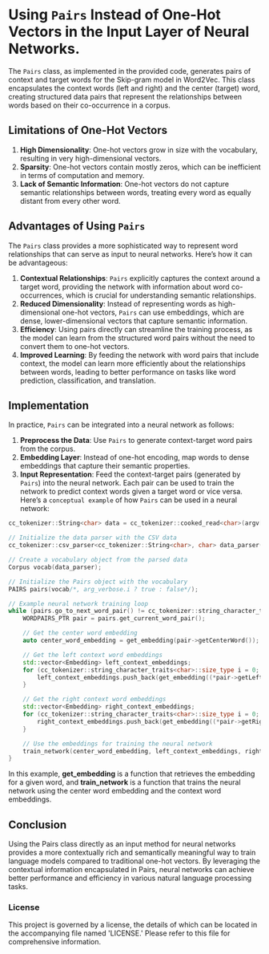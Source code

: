 # Using `Pairs` Instead of One-Hot Vectors in the Input Layer of Neural Networks.
The `Pairs` class, as implemented in the provided code, generates pairs of context and target words for the Skip-gram model in Word2Vec. This class encapsulates the context words (left and right) and the center (target) word, creating structured data pairs that represent the relationships between words based on their co-occurrence in a corpus.
## Limitations of One-Hot Vectors
1. **High Dimensionality**: One-hot vectors grow in size with the vocabulary, resulting in very high-dimensional vectors.
2. **Sparsity**: One-hot vectors contain mostly zeros, which can be inefficient in terms of computation and memory.
3. **Lack of Semantic Information**: One-hot vectors do not capture semantic relationships between words, treating every word as equally distant from every other word.
## Advantages of Using `Pairs`
The `Pairs` class provides a more sophisticated way to represent word relationships that can serve as input to neural networks. Here’s how it can be advantageous:
1. **Contextual Relationships**: `Pairs` explicitly captures the context around a target word, providing the network with information about word co-occurrences, which is crucial for understanding semantic relationships.
2. **Reduced Dimensionality**: Instead of representing words as high-dimensional one-hot vectors, `Pairs` can use embeddings, which are dense, lower-dimensional vectors that capture semantic information.
3. **Efficiency**: Using pairs directly can streamline the training process, as the model can learn from the structured word pairs without the need to convert them to one-hot vectors.
4. **Improved Learning**: By feeding the network with word pairs that include context, the model can learn more efficiently about the relationships between words, leading to better performance on tasks like word prediction, classification, and translation.
## Implementation
In practice, `Pairs` can be integrated into a neural network as follows:
1. **Preprocess the Data**: Use `Pairs` to generate context-target word pairs from the corpus.
2. **Embedding Layer**: Instead of one-hot encoding, map words to dense embeddings that capture their semantic properties.
3. **Input Representation**: Feed the context-target pairs (generated by `Pairs`) into the neural network. Each pair can be used to train the network to predict context words given a target word or vice versa.
Here’s a `conceptual example` of how `Pairs` can be used in a neural network:
```CPP
cc_tokenizer::String<char> data = cc_tokenizer::cooked_read<char>(argv[arg_corpus.i + 1]);

// Initialize the data parser with the CSV data
cc_tokenizer::csv_parser<cc_tokenizer::String<char>, char> data_parser(data);

// Create a vocabulary object from the parsed data
Corpus vocab(data_parser);

// Initialize the Pairs object with the vocabulary
PAIRS pairs(vocab/*, arg_verbose.i ? true : false*/);

// Example neural network training loop
while (pairs.go_to_next_word_pair() != cc_tokenizer::string_character_traits<char>::eof()) {
    WORDPAIRS_PTR pair = pairs.get_current_word_pair();

    // Get the center word embedding
    auto center_word_embedding = get_embedding(pair->getCenterWord());

    // Get the left context word embeddings
    std::vector<Embedding> left_context_embeddings;
    for (cc_tokenizer::string_character_traits<char>::size_type i = 0; i < SKIP_GRAM_WINDOW_SIZE; i++) {
        left_context_embeddings.push_back(get_embedding((*pair->getLeft())[(SKIP_GRAM_WINDOW_SIZE - 1) - i]));
    }

    // Get the right context word embeddings
    std::vector<Embedding> right_context_embeddings;
    for (cc_tokenizer::string_character_traits<char>::size_type i = 0; i < SKIP_GRAM_WINDOW_SIZE; i++) {
        right_context_embeddings.push_back(get_embedding((*pair->getRight())[i]));
    }

    // Use the embeddings for training the neural network
    train_network(center_word_embedding, left_context_embeddings, right_context_embeddings);
}
```    
In this example, **get_embedding** is a function that retrieves the embedding for a given word, and **train_network** is a function that trains the neural network using the center word embedding and the context word embeddings.
## Conclusion
Using the Pairs class directly as an input method for neural networks provides a more contextually rich and semantically meaningful way to train language models compared to traditional one-hot vectors. By leveraging the contextual information encapsulated in Pairs, neural networks can achieve better performance and efficiency in various natural language processing tasks.
### License
This project is governed by a license, the details of which can be located in the accompanying file named 'LICENSE.' Please refer to this file for comprehensive information.